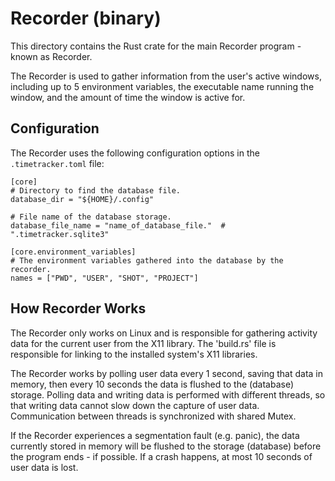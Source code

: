 # Recorder (binary)

This directory contains the Rust crate for the main Recorder program -
known as Recorder.

The Recorder is used to gather information from the user's active
windows, including up to 5 environment variables, the executable name
running the window, and the amount of time the window is active for.

## Configuration

The Recorder uses the following configuration options in the
`.timetracker.toml` file:
```
[core]
# Directory to find the database file.
database_dir = "${HOME}/.config"

# File name of the database storage.
database_file_name = "name_of_database_file."  # ".timetracker.sqlite3"

[core.environment_variables]
# The environment variables gathered into the database by the recorder.
names = ["PWD", "USER", "SHOT", "PROJECT"]
```

## How Recorder Works

The Recorder only works on Linux and is responsible for gathering
activity data for the current user from the X11 library. The
'build.rs' file is responsible for linking to the installed system's
X11 libraries.

The Recorder works by polling user data every 1 second, saving that
data in memory, then every 10 seconds the data is flushed to the
(database) storage. Polling data and writing data is performed with
different threads, so that writing data cannot slow down the capture
of user data. Communication between threads is synchronized with
shared Mutex.

If the Recorder experiences a segmentation fault (e.g. panic), the
data currently stored in memory will be flushed to the storage
(database) before the program ends - if possible. If a crash happens,
at most 10 seconds of user data is lost.
